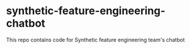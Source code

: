 # synthetic-feature-engineering-chatbot
This repo contains code for Synthetic feature engineering team's chatbot

